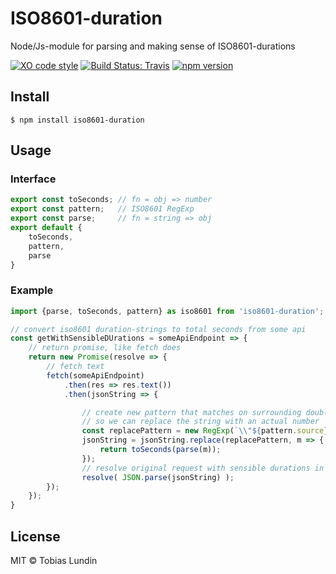 # ISO8601-duration
Node/Js-module for parsing and making sense of ISO8601-durations

[![XO code style](https://img.shields.io/badge/code_style-XO-5ed9c7.svg)][1]
[![Build Status: Travis](https://img.shields.io/travis/tolu/ISO8601-duration/master.svg)][2]
[![npm version](https://img.shields.io/npm/v/iso8601-duration.svg)][3]



## Install

```
$ npm install iso8601-duration
```

## Usage

### Interface

```js
export const toSeconds; // fn = obj => number
export const pattern;   // ISO8601 RegExp
export const parse;     // fn = string => obj
export default {
	toSeconds,
	pattern,
	parse
}
```

### Example
```js
import {parse, toSeconds, pattern} as iso8601 from 'iso8601-duration';

// convert iso8601 duration-strings to total seconds from some api
const getWithSensibleDUrations = someApiEndpoint => {
	// return promise, like fetch does
	return new Promise(resolve => {
		// fetch text
		fetch(someApiEndpoint)
			.then(res => res.text())
			.then(jsonString => {

				// create new pattern that matches on surrounding double-quotes
				// so we can replace the string with an actual number
				const replacePattern = new RegExp(`\\"${pattern.source}\\"`, 'g');
				jsonString = jsonString.replace(replacePattern, m => {
					return toSeconds(parse(m));
				});
				// resolve original request with sensible durations in object
				resolve( JSON.parse(jsonString) );
		});
	});
}

```

## License

MIT © Tobias Lundin

[1]: https://github.com/sindresorhus/xo "xo on github"
[2]: https://travis-ci.org/tolu/ISO8601-duration "travis build status"
[3]: https://www.npmjs.com/package/iso8601-duration "npm package"
